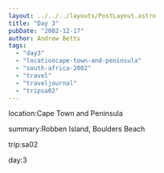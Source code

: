 ```yaml
---
layout: ../../../layouts/PostLayout.astro
title: "Day 3"
pubDate: "2002-12-17"
author: Andrew Betts
tags: 
  - "day3"
  - "locationcape-town-and-peninsula"
  - "south-africa-2002"
  - "travel"
  - "traveljournal"
  - "tripsa02"
---
```


location:Cape Town and Peninsula

summary:Robben Island, Boulders Beach

trip:sa02

day:3
